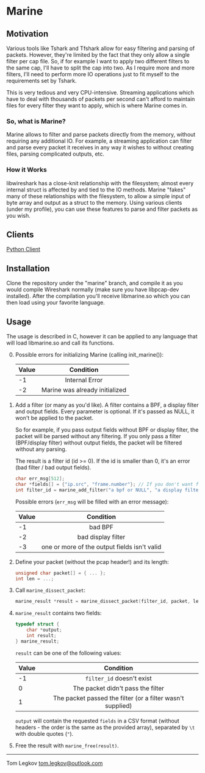 # Marine

## Motivation
Various tools like Tshark and Tfshark allow for easy filtering and parsing of packets. However, they're limited by the fact that they only allow a single filter per cap file. So, if for example I want to apply two different filters to the same cap, I'll have to split the cap into two. As I require more and more filters, I'll need to perform more IO operations just to fit myself to the requirements set by Tshark.

This is very tedious and very CPU-intensive. Streaming applications which have to deal with thousands of packets per second can't afford to maintain files for every filter they want to apply, which is where Marine comes in.

### So, what is Marine?
Marine allows to filter and parse packets directly from the memory, without requiring any additional IO.
For example, a streaming application can filter and parse every packet it receives in any way it wishes to without creating files, parsing complicated outputs, etc.

### How it Works
libwireshark has a close-knit relationship with the filesystem; almost every internal struct is affected by and tied to the IO methods. 
Marine "fakes" many of these relationships with the filesystem, to allow a simple input of byte array and output as a struct to the memory. Using various clients (under my profile), you can use these features to parse and filter packets as you wish.

## Clients
[Python Client](https://github.com/tomlegkov/marine-python)

## Installation
Clone the repository under the "marine" branch, and compile it as you would compile Wireshark normally (make sure you have libpcap-dev installed). 
After the compilation you'll receive libmarine.so which you can then load using your favorite language. 

## Usage
The usage is described in C, however it can be applied to any language that will load libmarine.so and call its functions.

0. Possible errors for initializing Marine (calling init_marine()):

    | Value         | Condition     |
    | ------------- |:-------------:|
    | -1    | Internal Error      			   |
    | -2    | Marine was already initialized               |


1. 
    Add a filter (or many as you'd like). A filter contains a BPF, a display filter and output fields.
    Every parameter is optional. If it's passed as NULL, it won't be applied to the packet.

    So for example, if you pass output fields without BPF or display filter, the packet will be parsed without any filtering.
    If you only pass a filter (BPF/display filter) without output fields, the packet will be filtered without any parsing.
    
    The result is a filter id (id >= 0). If the id is smaller than 0, it's an error (bad filter / bad output fields).
    ```c
    char err_msg[512];
    char *fields[] = {"ip.src", "frame.number"}; // If you don't want fields set it to NULL and pass 0 instead of 2
    int filter_id = marine_add_filter("a bpf or NULL", "a display filter or NULL", fields, 2, err_msg);
    ```
   
    Possible errors (`err_msg` will be filled with an error message):
    
    | Value         | Condition     |
    | ------------- |:-------------:|
    | -1    | bad BPF                                       |
    | -2    | bad display filter                            |
    | -3    | one or more of the output fields isn't valid  |

2. 
    Define your packet (without the pcap header!) and its length:
    ```c
    unsigned char packet[] = { ... };
    int len = ...;
    ```

3. 
    Call `marine_dissect_packet`:
    ```c
    marine_result *result = marine_dissect_packet(filter_id, packet, len);
    ```
   
4.
    `marine_result` contains two fields:
    ```c
    typedef struct {
        char *output;
        int result;
    } marine_result;
    ```
   
    `result` can be one of the following values:
    
    | Value         | Condition     |
    | ------------- |:-------------:|
    | -1 | `filter_id` doesn't exist                                     |
    | 0  | The packet didn't pass the filter                             |
    | 1  | The packet passed the filter (or a filter wasn't supplied)    |
    
    `output` will contain the requested `fields` in a CSV format (without headers - the order is the same as the provided array), separated by `\t` with double quotes (`"`).

5. Free the result with `marine_free(result)`.

---

Tom Legkov <tom.legkov@outlook.com>